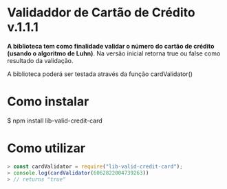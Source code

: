 # Validaddor de Cartão de Crédito  v.1.1.1

**A biblioteca tem como finalidade validar o número do cartão de crédito (usando o algoritmo de Luhn)**. Na versão inicial retorna true ou false como resultado da validação.

A biblioteca poderá ser testada através da função cardValidator()

# Como instalar
$  npm install lib-valid-credit-card

# Como utilizar

```js
> const cardValidator = require("lib-valid-credit-card");
> console.log(cardValidator(6062822004739263))
> // returns "true"
```